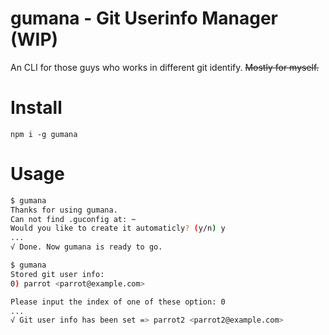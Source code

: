 # gumana - Git Userinfo Manager (WIP)

An CLI for those guys who works in different git identify. <del>Mostly for myself.</del>


# Install

```
npm i -g gumana
```

# Usage

```bash
$ gumana
Thanks for using gumana.
Can not find .guconfig at: ~
Would you like to create it automaticly? (y/n) y
...
√ Done. Now gumana is ready to go.

$ gumana
Stored git user info:
0) parrot <parrot@example.com>

Please input the index of one of these option: 0
...
√ Git user info has been set => parrot2 <parrot2@example.com>
```